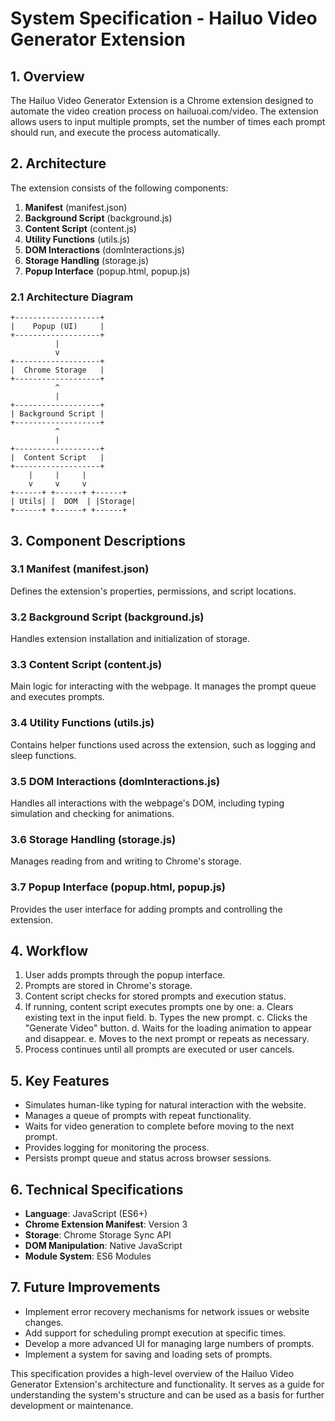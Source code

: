 # System Specification - Hailuo Video Generator Extension

## 1. Overview

The Hailuo Video Generator Extension is a Chrome extension designed to automate the video creation process on hailuoai.com/video. The extension allows users to input multiple prompts, set the number of times each prompt should run, and execute the process automatically.

## 2. Architecture

The extension consists of the following components:

1. **Manifest** (manifest.json)
2. **Background Script** (background.js)
3. **Content Script** (content.js)
4. **Utility Functions** (utils.js)
5. **DOM Interactions** (domInteractions.js)
6. **Storage Handling** (storage.js)
7. **Popup Interface** (popup.html, popup.js)

### 2.1 Architecture Diagram

```
+-------------------+
|    Popup (UI)     |
+-------------------+
          |
          v
+-------------------+
|  Chrome Storage   |
+-------------------+
          ^
          |
+-------------------+
| Background Script |
+-------------------+
          ^
          |
+-------------------+
|  Content Script   |
+-------------------+
    |     |     |
    v     v     v
+------+ +------+ +------+
| Utils| |  DOM  | |Storage|
+------+ +------+ +------+
```

## 3. Component Descriptions

### 3.1 Manifest (manifest.json)

Defines the extension's properties, permissions, and script locations.

### 3.2 Background Script (background.js)

Handles extension installation and initialization of storage.

### 3.3 Content Script (content.js)

Main logic for interacting with the webpage. It manages the prompt queue and executes prompts.

### 3.4 Utility Functions (utils.js)

Contains helper functions used across the extension, such as logging and sleep functions.

### 3.5 DOM Interactions (domInteractions.js)

Handles all interactions with the webpage's DOM, including typing simulation and checking for animations.

### 3.6 Storage Handling (storage.js)

Manages reading from and writing to Chrome's storage.

### 3.7 Popup Interface (popup.html, popup.js)

Provides the user interface for adding prompts and controlling the extension.

## 4. Workflow

1. User adds prompts through the popup interface.
2. Prompts are stored in Chrome's storage.
3. Content script checks for stored prompts and execution status.
4. If running, content script executes prompts one by one:
   a. Clears existing text in the input field.
   b. Types the new prompt.
   c. Clicks the "Generate Video" button.
   d. Waits for the loading animation to appear and disappear.
   e. Moves to the next prompt or repeats as necessary.
5. Process continues until all prompts are executed or user cancels.

## 5. Key Features

- Simulates human-like typing for natural interaction with the website.
- Manages a queue of prompts with repeat functionality.
- Waits for video generation to complete before moving to the next prompt.
- Provides logging for monitoring the process.
- Persists prompt queue and status across browser sessions.

## 6. Technical Specifications

- **Language**: JavaScript (ES6+)
- **Chrome Extension Manifest**: Version 3
- **Storage**: Chrome Storage Sync API
- **DOM Manipulation**: Native JavaScript
- **Module System**: ES6 Modules

## 7. Future Improvements

- Implement error recovery mechanisms for network issues or website changes.
- Add support for scheduling prompt execution at specific times.
- Develop a more advanced UI for managing large numbers of prompts.
- Implement a system for saving and loading sets of prompts.

This specification provides a high-level overview of the Hailuo Video Generator Extension's architecture and functionality. It serves as a guide for understanding the system's structure and can be used as a basis for further development or maintenance.